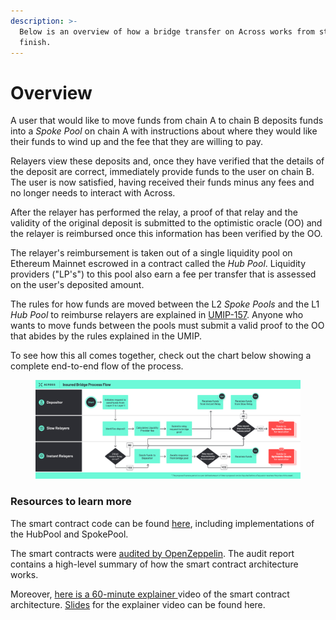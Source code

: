 ```yaml
---
description: >-
  Below is an overview of how a bridge transfer on Across works from start to
  finish.
---
```


# Overview

A user that would like to move funds from chain A to chain B deposits funds into a _Spoke Pool_ on chain A with instructions about where they would like their funds to wind up and the fee that they are willing to pay.

Relayers view these deposits and, once they have verified that the details of the deposit are correct, immediately provide funds to the user on chain B. The user is now satisfied, having received their funds minus any fees and no longer needs to interact with Across.

After the relayer has performed the relay, a proof of that relay and the validity of the original deposit is submitted to the optimistic oracle (OO) and the relayer is reimbursed once this information has been verified by the OO.

The relayer's reimbursement is taken out of a single liquidity pool on Ethereum Mainnet escrowed in a contract called the _Hub Pool_. Liquidity providers ("LP's") to this pool also earn a fee per transfer that is assessed on the user's deposited amount.

The rules for how funds are moved between the L2 _Spoke Pools_ and the L1 _Hub Pool_ to reimburse relayers are explained in [UMIP-157](https://github.com/UMAprotocol/UMIPs/blob/master/UMIPs/umip-157.md). Anyone who wants to move funds between the pools must submit a valid proof to the OO that abides by the rules explained in the UMIP.

To see how this all comes together, check out the chart below showing a complete end-to-end flow of the process.

<figure><img src=".gitbook/assets/image (10).png" alt=""><figcaption></figcaption></figure>

### Resources to learn more

The smart contract code can be found [here](https://github.com/across-protocol/contracts-v2), including implementations of the HubPool and SpokePool.

The smart contracts were [audited by OpenZeppelin](https://blog.openzeppelin.com/uma-across-v2-audit/). The audit report contains a high-level summary of how the smart contract architecture works.

Moreover, [here is a 60-minute explainer ](https://www.youtube.com/watch?v=iuxf6Crv8MI)video of the smart contract architecture. [Slides](https://docs.google.com/presentation/d/1aEq7t7yUfUAFTWug9PLdSDLdZCUJO4q7pGAoB24piZI/edit?usp=sharing) for the explainer video can be found here.
